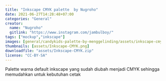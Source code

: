 ```yaml
---
title: "Inkscape CMYK palette  by Nugroho"
date: 2021-06-27T14:28:48+07:00
categories: "General"
creator: 
  name: "Nugroho"
  gitlink: "https://www.instagram.com/jambulboy/"
tags: ["mockup","inkscape"]
images: [general/candykids-palette-by-menggelinding/assets/inkscape-cmyk.png]
thumbnails: [assets/Inkscape-CMYK.png]
downloadfile: "assets/Inkscape-CMYK.zip"
license: "CC-BY-SA"
---
```

Palette warna default inkscape yang sudah diubah menjadi CMYK sehingga memudahkan untuk kebutuhan cetak 

